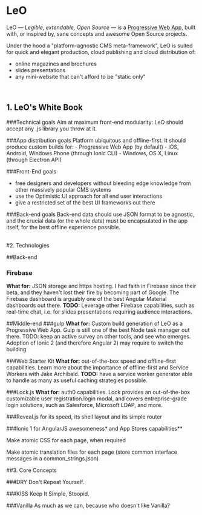 # LeO
LeO — *Legible, extendable, Open Source* — is a [Progressive Web App](https://developers.google.com/web/progressive-web-apps/), built with, or inspired by, sane concepts and awesome Open Source projects. 

Under the hood a "platform-agnostic CMS meta-framework", LeO is suited for quick and elegant production, cloud publishing and cloud distribution of:

 - online magazines and brochures
 - slides presentations 
 - any mini-website that can't afford to be "static only"
<br>

## 1. LeO's White Book
###Technical goals
Aim at maximum front-end modularity: LeO should accept any .js library you throw at it.

###App distribution goals
 Platform ubiquitous and offline-first. It should produce custom builds for:
	 - Progressive Web App (by default)
	 - iOS, Android, Windows Phone (through Ionic CLI)
	 - Windows, OS X, Linux (through Electron API)

###Front-End goals
 - free designers and developers without bleeding edge knowledge from other massively popular CMS systems
 - use the Optimistic UI approach for all end user interactions
 -  give a restricted set of the best UI frameworks out there

###Back-end goals
Back-end data should use JSON format to be agnostic, and the crucial data (or the whole data) must be encapsulated in the app itself, for the best offline experience possible.

<br>
#2. Technologies

##Back-end
### Firebase
**What for:** JSON storage and https hosting. 
I had faith in Firebase since their beta, and they haven't lost their fire by becoming part of Google. The Firebase dashboard is arguably one of the best Angular Material dashboards out there.
**TODO:** Leverage other Firebase capabilities, such as real-time chat, i.e. for slides presentations requiring audience interactions.


##Middle-end
###gulp
**What for:** Custom build generation of LeO as a Progressive Web App. 
Gulp is still one of the best Node task manager out there.
TODO: keep an active survey on other tools, and see who emerges. Adoption of Ionic 2 (and therefore Angular 2) may require to switch the building 

###Web Starter Kit
**What for:** out-of-the-box speed and offline-first capabilities. 
Learn more about the importance of offline-first and Service Workers with Jake Archibald.
**TODO:** have a service worker generator able to handle as many as useful caching strategies possible. 



 
###Lock.js
**What for:** auth0 capabilities. 
Lock provides an out-of-the-box customizable user registration.login modal, and covers entreprise-grade login solutions, such as Salesforce, Microsoft LDAP, and more.

###Reveal.js 
for its speed, its shell layout and its simple router

###Ionic 1
for AngularJS awesomeness* and App Stores capabilities**
 
 

Make atomic CSS for each page, when required

Make atomic translation files for each page (store common interface messages in a common_strings.json)

##3. Core Concepts

###DRY
Don't Repeat Yourself.

###KISS
Keep It Simple, Stoopid.

###Vanilla
As much as we can, because who doesn't like Vanilla?

